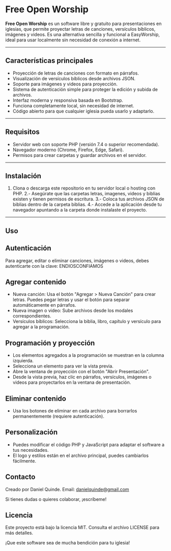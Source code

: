 # Free Open Worship

**Free Open Worship** es un software libre y gratuito para presentaciones en iglesias, que permite proyectar letras de canciones, versículos bíblicos, imágenes y videos. Es una alternativa sencilla y funcional a EasyWorship, ideal para usar localmente sin necesidad de conexión a internet.

---

## Características principales

- Proyección de letras de canciones con formato en párrafos.
- Visualización de versículos bíblicos desde archivos JSON.
- Soporte para imágenes y videos para proyección.
- Sistema de autenticación simple para proteger la edición y subida de archivos.
- Interfaz moderna y responsiva basada en Bootstrap.
- Funciona completamente local, sin necesidad de internet.
- Código abierto para que cualquier iglesia pueda usarlo y adaptarlo.

---

## Requisitos

- Servidor web con soporte PHP (versión 7.4 o superior recomendada).
- Navegador moderno (Chrome, Firefox, Edge, Safari).
- Permisos para crear carpetas y guardar archivos en el servidor.

---

## Instalación

1. Clona o descarga este repositorio en tu servidor local o hosting con PHP.
2.- Asegúrate que las carpetas letras, imagenes, videos y biblias existen y tienen permisos de escritura.
3.- Coloca tus archivos JSON de biblias dentro de la carpeta biblias.
4.- Accede a la aplicación desde tu navegador apuntando a la carpeta donde instalaste el proyecto.

---

## Uso
## Autenticación
Para agregar, editar o eliminar canciones, imágenes o videos, debes autenticarte con la clave:
ENDIOSCONFIAMOS

## Agregar contenido
- Nueva canción: Usa el botón "Agregar > Nueva Canción" para crear letras. Puedes pegar letras y usar el botón para separar automáticamente en párrafos.
- Nueva imagen o video: Sube archivos desde los modales correspondientes.
- Versículos bíblicos: Selecciona la biblia, libro, capítulo y versículo para agregar a la programación.

## Programación y proyección
- Los elementos agregados a la programación se muestran en la columna izquierda.
- Selecciona un elemento para ver la vista previa.
- Abre la ventana de proyección con el botón "Abrir Presentación".
- Desde la vista previa, haz clic en párrafos, versículos, imágenes o videos para proyectarlos en la ventana de presentación.

## Eliminar contenido
- Usa los botones de eliminar en cada archivo para borrarlos permanentemente (requiere autenticación).

## Personalización
- Puedes modificar el código PHP y JavaScript para adaptar el software a tus necesidades.
- El logo y estilos están en el archivo principal, puedes cambiarlos fácilmente.

## Contacto
Creado por Daniel Quinde.
Email: danielquinde@gmail.com

Si tienes dudas o quieres colaborar, ¡escríbeme!

## Licencia
Este proyecto está bajo la licencia MIT. Consulta el archivo LICENSE para más detalles.

¡Que este software sea de mucha bendición para tu iglesia!
